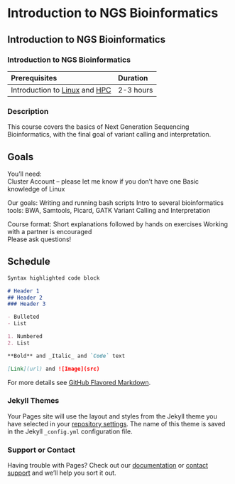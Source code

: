 # Introduction to NGS Bioinformatics
## Introduction to NGS Bioinformatics
### Introduction to NGS Bioinformatics

Prerequisites | Duration |
:-------------|:----------|
Introduction to [Linux](https://tufts.box.com/s/x9aflewr2qw59pcbgcghbo9muykbi4ju) and [HPC](https://tufts.box.com/s/yubnzxnpih14hd80mbfxqrkdri8s2nws) | 2-3 hours|


### Description

This course covers the basics of Next Generation Sequencing Bioinformatics, with the final goal of variant calling and interpretation.


## Goals

You’ll need:	
Cluster Account – please let me know if you don’t have one
Basic knowledge of Linux

Our goals:
Writing and running bash scripts
Intro to several bioinformatics tools: BWA, Samtools, Picard, GATK
Variant Calling and Interpretation

Course format:
Short explanations followed by hands on exercises
Working with a partner is encouraged		
Please ask questions!



## Schedule






```markdown
Syntax highlighted code block

# Header 1
## Header 2
### Header 3

- Bulleted
- List

1. Numbered
2. List

**Bold** and _Italic_ and `Code` text

[Link](url) and ![Image](src)
```

For more details see [GitHub Flavored Markdown](https://guides.github.com/features/mastering-markdown/).

### Jekyll Themes

Your Pages site will use the layout and styles from the Jekyll theme you have selected in your [repository settings](https://github.com/rbatorsky/galaxy-tutorials/settings). The name of this theme is saved in the Jekyll `_config.yml` configuration file.

### Support or Contact

Having trouble with Pages? Check out our [documentation](https://help.github.com/categories/github-pages-basics/) or [contact support](https://github.com/contact) and we’ll help you sort it out.
